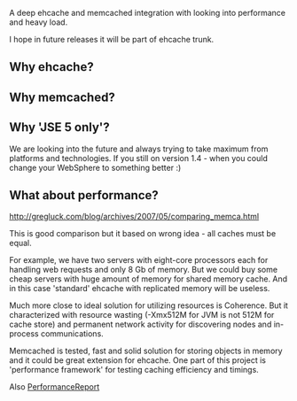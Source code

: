 A deep ehcache and memcached integration with looking into performance and heavy load.

I hope in future releases it will be part of ehcache trunk.

## Why ehcache? ##

## Why memcached? ##

## Why 'JSE 5 only'? ##
We are looking into the future and always trying to take maximum from platforms and technologies.
If you still on version 1.4 - when you could change your WebSphere to something better :)

## What about performance? ##
http://gregluck.com/blog/archives/2007/05/comparing_memca.html

This is good comparison but it based on wrong idea - all caches must be equal.

For example, we have two servers with eight-core processors each for handling web requests and only 8 Gb of memory. But we could buy some cheap servers with huge amount of memory for shared memory cache. And in this case 'standard' ehcache with replicated memory will be useless.

Much more close to ideal solution for utilizing resources is Coherence. But it characterized with resource wasting (-Xmx512M for JVM is not 512M for cache store) and permanent network activity for discovering nodes and in-process communications.

Memcached is tested, fast and solid solution for storing objects in memory and it could be great extension for ehcache.
One part of this project is 'performance framework' for testing caching efficiency and timings.

Also [PerformanceReport](PerformanceReport.md)